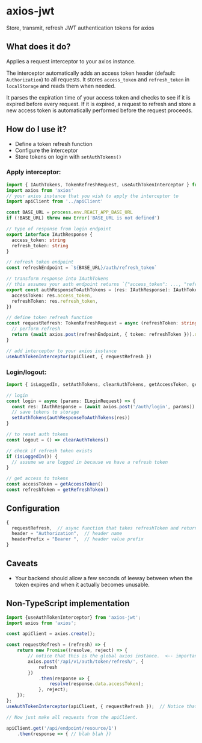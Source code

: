 # axios-jwt

Store, transmit, refresh JWT authentication tokens for axios

## What does it do?

Applies a request interceptor to your axios instance.

The interceptor automatically adds an access token header (default: `Authorization`) to all requests.
It stores `access_token` and `refresh_token` in `localStorage` and reads them when needed.

It parses the expiration time of your access token and checks to see if it is expired before every request. If it is expired, a request to
refresh and store a new access token is automatically performed before the request proceeds.

## How do I use it?

- Define a token refresh function
- Configure the interceptor
- Store tokens on login with `setAuthTokens()`

### Apply interceptor:

```typescript
import { IAuthTokens, TokenRefreshRequest, useAuthTokenInterceptor } from 'axios-jwt'
import axios from 'axios'
// your axios instance that you wish to apply the interceptor to
import apiClient from '../apiClient'

const BASE_URL = process.env.REACT_APP_BASE_URL
if (!BASE_URL) throw new Error('BASE_URL is not defined')

// type of response from login endpoint
export interface IAuthResponse {
  access_token: string
  refresh_token: string
}

// refresh token endpoint
const refreshEndpoint = `${BASE_URL}/auth/refresh_token`

// transform response into IAuthTokens
// this assumes your auth endpoint returns `{"access_token": ..., "refresh_token": ...}`
export const authResponseToAuthTokens = (res: IAuthResponse): IAuthTokens => ({
  accessToken: res.access_token,
  refreshToken: res.refresh_token,
})

// define token refresh function
const requestRefresh: TokenRefreshRequest = async (refreshToken: string): Promise<string> => {
  // perform refresh
  return (await axios.post(refreshEndpoint, { token: refreshToken })).data.access_token
}

// add interceptor to your axios instance
useAuthTokenInterceptor(apiClient, { requestRefresh })
```

### Login/logout:

```typescript
import { isLoggedIn, setAuthTokens, clearAuthTokens, getAccessToken, getRefreshToken } from 'axios-jwt'

// login
const login = async (params: ILoginRequest) => {
  const res: IAuthResponse = (await axios.post('/auth/login', params)).data
  // save tokens to storage
  setAuthTokens(authResponseToAuthTokens(res))
}

// to reset auth tokens
const logout = () => clearAuthTokens()

// check if refresh token exists
if (isLoggedIn()) {
  // assume we are logged in because we have a refresh token
}

// get access to tokens
const accessToken = getAccessToken()
const refreshToken = getRefreshToken()
```

## Configuration

```typescript
{
  requestRefresh,  // async function that takes refreshToken and returns a promise for a fresh accessToken
  header = "Authorization",  // header name
  headerPrefix = "Bearer ",  // header value prefix
}
```

## Caveats

- Your backend should allow a few seconds of leeway between when the token expires and when it actually becomes unusable.

## Non-TypeScript implementation

```javascript
import {useAuthTokenInterceptor} from 'axios-jwt';
import axios from 'axios';

const apiClient = axios.create();

const requestRefresh = (refresh) => {
    return new Promise((resolve, reject) => {
        // notice that this is the global axios instance.  <-- important
        axios.post('/api/v1/auth/token/refresh/', {
            refresh
        })
            .then(response => {
                resolve(response.data.accessToken);
            }, reject);
    });
};
useAuthTokenInterceptor(apiClient, { requestRefresh });  // Notice that this uses the apiClient instance.  <-- important

// Now just make all requests from the apiClient.

apiClient.get('/api/endpoint/resource/1')
    .then(response => { // blah blah })
```
